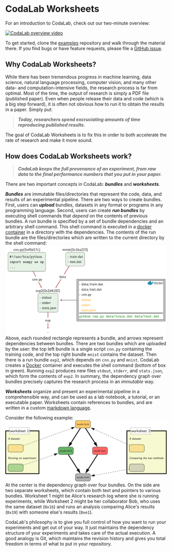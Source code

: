 # CodaLab Worksheets

For an introduction to CodaLab, check out our two-minute overview:

[![CodaLab overview video](https://img.youtube.com/vi/WwFGfgf3-5s/hq3.jpg)](https://www.youtube.com/watch?v=WwFGfgf3-5s)

To get started, clone the [examples](https://github.com/codalab/worksheets-examples) repository and walk
through the material there.  If you find bugs or have feature
requests, please file a [GitHub issue](https://github.com/codalab/codalab-worksheets/issues/new).

## **Why CodaLab Worksheets?**

While there has been tremendous progress in machine learning, data science,
natural language processing, computer vision, and many other data- and
computation-intensive fields, the research process is far from optimal.  Most
of the time, the output of research is simply a PDF file (published paper).
Even when people release their data and code (which is a big step forward), it
is often not obvious how to run it to obtain the results in a paper.  Simply
put:

> ***Today, researchers spend excruciating amounts of time reproducing published results.***

The goal of CodaLab Worksheets is to fix this in order to both accelerate the
rate of research and make it more sound.

## **How does CodaLab Worksheets work?**

> ***CodaLab keeps the full provenance of an experiment, from raw data to the
> final performance numbers that you put in your paper.***

There are two important concepts in CodaLab: ***bundles*** and ***worksheets***.

***Bundles*** are immutable files/directories that represent the code, data, and results of an experimental pipeline.  There are two ways to create bundles.  First, users can ***upload*** bundles, datasets in any format or programs in any programming language.
Second, users can create ***run bundles*** by executing
shell commands that *depend* on the contents of previous bundles.
A run bundle is specified by a set of bundle dependencies and an arbitrary shell command.
This shell command is executed in a [docker container](https://www.docker.com) in a directory
with the dependencies.  The contents of the run bundle are the files/directories which are
written to the current directory by the shell command:
<img src="images/execution.png" />
Above, each rounded rectangle represents a bundle, and arrows represent
dependencies between bundles.  There are two bundles which are uploaded
by the user: the top left bundle is a single script `cnn.py` containing the
training code, and the top right bundle `mnist` contains the dataset.
Then there is a run bundle `exp2`, which depends on `cnn.py` and `mnist`.
CodaLab creates a [Docker](https://www.docker.com) container
and executes the shell command (bottom of box in green).
Running `exp2` produces new files `stdout`, `stderr`, and `stats.json`,
which form the contents of `exp2`.
In summary, the dependency graph over bundles precisely captures the research
process in an *immutable* way.

***Worksheets*** organize and present an experimental pipeline in a comprehensible
way, and can be used as a lab notebook, a tutorial, or an executable paper.
Worksheets contain references to bundles, and are written in a custom [markdown
language](Worksheet-Markdown.md).

Consider the following example:
<img src="images/worksheets-schema.png" />
At the center is the dependency graph over four
bundles. On the side are two separate worksheets, which contain
both text and pointers to various bundles.
Worksheet 1 might be Alice's research log where she is running experiments, while Worksheet
2 might be her collaborator Bob, who uses the same dataset (`0x1b`) and runs an analysis comparing
Alice's results (`0x19`) with someone else's results (`0xe1`).

CodaLab's philosophy is to give you full control of how you want to run your
experiments and get out of your way.  It just maintains the dependency
structure of your experiments and takes care of the actual execution.  A good
analogy is Git, which maintains the revision history
and gives you total freedom in terms of what to put in your repository.
